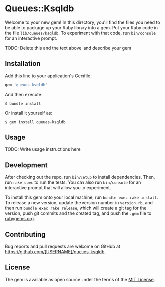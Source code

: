 # Queues::Ksqldb

Welcome to your new gem! In this directory, you'll find the files you need to be able to package up your Ruby library into a gem. Put your Ruby code in the file `lib/queues/ksqldb`. To experiment with that code, run `bin/console` for an interactive prompt.

TODO: Delete this and the text above, and describe your gem

## Installation

Add this line to your application's Gemfile:

```ruby
gem 'queues-ksqldb'
```

And then execute:

    $ bundle install

Or install it yourself as:

    $ gem install queues-ksqldb

## Usage

TODO: Write usage instructions here

## Development

After checking out the repo, run `bin/setup` to install dependencies. Then, run `rake spec` to run the tests. You can also run `bin/console` for an interactive prompt that will allow you to experiment.

To install this gem onto your local machine, run `bundle exec rake install`. To release a new version, update the version number in `version.rb`, and then run `bundle exec rake release`, which will create a git tag for the version, push git commits and the created tag, and push the `.gem` file to [rubygems.org](https://rubygems.org).

## Contributing

Bug reports and pull requests are welcome on GitHub at https://github.com/[USERNAME]/queues-ksqldb.

## License

The gem is available as open source under the terms of the [MIT License](https://opensource.org/licenses/MIT).
